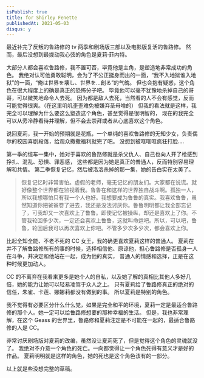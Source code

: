 ```yaml
---
isPublish: true
title: for Shirley Fenette
publishedAt: 2021-05-03
disqus: y
---
```


最近补完了反叛的鲁路修的 tv 两季和剧场版三部以及电影版复活的鲁路修。
然而，最后没想到最拨动我心弦的角色是夏莉·菲内特。

大部分人都会喜欢鲁路修，我不置可否，毕竟他是主角，是塑造地非常成功的角色。
我绝对认可他勇敢聪明，会为了不公正挺身而出的一面，“我不入地狱谁入地狱”的一面，“俺は世界を壊し、世界を…創る”的气魄。
但也会抱有疑惑，这个角色在很大程度上的确是真正的恐怖分子吧。
毕竟他可以毫不犹豫地杀掉自己的哥哥，可以微笑地命令人去死。
因为都是敌人去死，当然看的人不会有感觉，反而可能觉得很爽。（在这里叽叽歪歪难免被嫌弃圣母啥的）
但我的看法就是这样，我完全可以理解为什么要这么塑造这个角色，甚至觉得是很明智的，
现在的我完全可以从旁冷静看待并理解，但不会去崇拜或者从心底喜欢这个角色。

说回夏莉，我一开始的预期就是花瓶，一个单纯的喜欢鲁路修的无知少女，负责偶尔的校园喜剧段落，给观众撒撒福利就完了吧。
没想到被哐哐哐疯狂打脸....

第一季的缆车一集中，她对于喜欢的鲁路修就是杀父仇人、自己也向人开了枪感到挣扎、混乱、恐惧、罪恶感，
这些都是因为她是真正的普通人，反而特别容易理解和共情。
第二季恢复记忆，然后被洛洛杀掉的那一集，她的告白实在太美了。

> 恢复记忆时非常害怕。虚假的老师，毫无记忆的朋友们。大家都在说谎。就好像整个世界都在监视着我。鲁鲁在和这样的世界独自战斗啊。孤独一人，所以我想哪怕只有我一个人也好。我想要成为鲁鲁的真实。我喜欢鲁鲁，虽然知道你把爸爸卷了进去，我还是没法讨厌你。鲁鲁明明都让我全部忘记了，可我却又一次喜欢上了鲁鲁。即使记忆被操纵，却还是喜欢上了你。不管我轮回多少次，一定还会喜欢上鲁鲁，这就叫命运吧。所以，可以吧，鲁鲁，轮回后我可以再次喜欢上你吧。不管多少次多少次，都会喜欢上你。

比起全知全能、不老不死的 CC 女王，我的确更喜欢夏莉这样的普通人。
夏莉在并不了解鲁路修所有的事的时候，选择相信他、原谅他，担心鲁路修是否孤身一人在斗争，并决定和他站在一起，成为他的真实，
普通人的情感和选择，正是在这种时候更加动人。

CC 的不离弃在我看来更多是她个人的自私，以及她了解的真相比其他人多好几倍，她的能力让她可以轻易凌驾于众人之上。
只有夏莉给了鲁路修真正的绝对的信任，朱雀、卡莲、娜娜莉都没有做到的事。
所以夏莉是特别的角色。

我不觉得有必要区分什么什么党，如果是完全和平的环境，夏莉一定是最适合鲁路修的那个人。她一定可以给鲁路修想要的那种幸福的生活。
但是，我也非常理解，在这个 Geass 的世界里，鲁路修和夏莉注定是不可能在一起的，最适合鲁路修的人是 CC。

非常讨厌剧场版对夏莉的改编，虽然没让夏莉死了，但是觉得这个角色的灵魂就没了。
我绝对不介意一个角色的死亡。一向都觉得让一个角色死得有意义才是好的作品。
夏莉明明就是这样的角色，她的死也是这个角色该有的一部分。


以上就是些没想完整的草稿。

